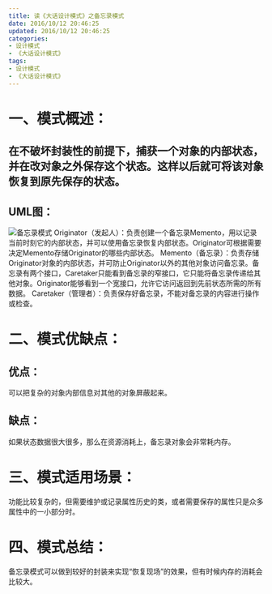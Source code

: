 ```yaml
---
title: 读《大话设计模式》之备忘录模式
date: 2016/10/12 20:46:25
updated: 2016/10/12 20:46:25
categories:
- 设计模式
- 《大话设计模式》
tags:
- 设计模式
- 《大话设计模式》
---
```


# 一、模式概述：

## 在不破坏封装性的前提下，捕获一个对象的内部状态，并在改对象之外保存这个状态。这样以后就可将该对象恢复到原先保存的状态。

## UML图：

![备忘录模式](/assert/img/designmodel/justtalk/memento/memento-1.png)
Originator（发起人）：负责创建一个备忘录Memento，用以记录当前时刻它的内部状态，并可以使用备忘录恢复内部状态。Originator可根据需要决定Memento存储Originator的哪些内部状态。
Memento（备忘录）：负责存储Originator对象的内部状态，并可防止Originator以外的其他对象访问备忘录。备忘录有两个接口，Caretaker只能看到备忘录的窄接口，它只能将备忘录传递给其他对象。Originator能够看到一个宽接口，允许它访问返回到先前状态所需的所有数据。
Caretaker（管理者）：负责保存好备忘录，不能对备忘录的内容进行操作或检查。

# 二、模式优缺点：

## 优点：  
可以把复杂的对象内部信息对其他的对象屏蔽起来。

## 缺点：
如果状态数据很大很多，那么在资源消耗上，备忘录对象会非常耗内存。

# 三、模式适用场景：
功能比较复杂的，但需要维护或记录属性历史的类，或者需要保存的属性只是众多属性中的一小部分时。

# 四、模式总结：

备忘录模式可以做到较好的封装来实现“恢复现场”的效果，但有时候内存的消耗会比较大。